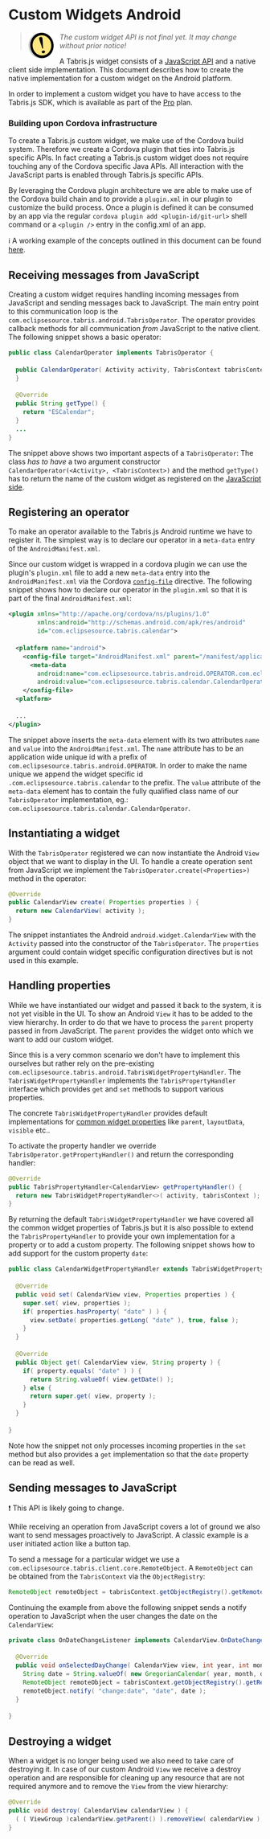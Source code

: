 # Custom Widgets Android

> <img align="left" src="img/note.png"> <i>The custom widget API is not final yet. It may change without prior notice!</i>

A Tabris.js widget consists of a [JavaScript API](custom-widgets.js) and a native client side implementation. This document describes how to create the native implementation for a custom widget on the Android platform.

In order to implement a custom widget you have to have access to the Tabris.js SDK, which is available as part of the [Pro](https://tabrisjs.com/pricing/) plan.

### Building upon Cordova infrastructure

To create a Tabris.js custom widget, we make use of the Cordova build system. Therefore we create a Cordova plugin that ties into Tabris.js specific APIs. In fact creating a Tabris.js custom widget does not require touching any of the Cordova specific Java APIs. All interaction with the JavaScript parts is enabled through Tabris.js specific APIs.

By leveraging the Cordova plugin architecture we are able to make use of the Cordova build chain and to provide a `plugin.xml` in our plugin to customize the build process. Once a plugin is defined it can be consumed by an app via the regular `cordova plugin add <plugin-id/git-url>` shell command or a `<plugin />` entry in the config.xml of an app.

:information_source: A working example of the concepts outlined in this document can be found [here](https://github.com/eclipsesource/tabris-calendar).

## Receiving messages from JavaScript

Creating a custom widget requires handling incoming messages from JavaScript and sending messages back to JavaScript. The main entry point to this communication loop is the `com.eclipsesource.tabris.android.TabrisOperator`. The operator provides callback methods for all communication _from_ JavaScript to the native client. The following snippet shows a basic operator:

```java
public class CalendarOperator implements TabrisOperator {

  public CalendarOperator( Activity activity, TabrisContext tabrisContext ) {
  }

  @Override
  public String getType() {
    return "ESCalendar";
  }
  ...
}
```

The snippet above shows two important aspects of a `TabrisOperator`: The class _has to have_ a two argument constructor `CalendarOperator(<Activity>, <TabrisContext>)` and the method `getType()` has to return the name of the custom widget as registered on the [JavaScript side](custom-widgets.js).

## Registering an operator

To make an operator available to the Tabris.js Android runtime we have to register it. The simplest way is to declare our operator in a `meta-data` entry of the `AndroidManifest.xml`.

Since our custom widget is wrapped in a cordova plugin we can use the plugin's `plugin.xml` file to add a new `meta-data` entry into the `AndroidManifest.xml` via the Cordova [`config-file`](https://cordova.apache.org/docs/en/5.0.0/plugin_ref_spec.md.html) directive. The following snippet shows how to declare our operator in the `plugin.xml` so that it is part of the final `AndroidManifest.xml`:

```xml
<plugin xmlns="http://apache.org/cordova/ns/plugins/1.0"
        xmlns:android="http://schemas.android.com/apk/res/android"
        id="com.eclipsesource.tabris.calendar">

  <platform name="android">
    <config-file target="AndroidManifest.xml" parent="/manifest/application">
      <meta-data
        android:name="com.eclipsesource.tabris.android.OPERATOR.com.eclipsesource.tabris.calendar"
        android:value="com.eclipsesource.tabris.calendar.CalendarOperator" />
    </config-file>
  <platform>

  ...
</plugin>
```

The snippet above inserts the `meta-data` element with its two attributes `name` and `value` into the `AndroidManifest.xml`. The `name` attribute has to be an application wide unique id with a prefix of `com.eclipsesource.tabris.android.OPERATOR`. In order to make the name unique we append the widget specific id `.com.eclipsesource.tabris.calendar` to the prefix. The `value` attribute of the `meta-data` element has to contain the fully qualified class name of our `TabrisOperator` implementation, eg.: `com.eclipsesource.tabris.calendar.CalendarOperator`.

## Instantiating a widget

With the `TabrisOperator` registered we can now instantiate the Android `View` object that we want to display in the UI. To handle a create operation sent from JavaScript we implement the `TabrisOperator.create(<Properties>)` method in the operator:

```java
@Override
public CalendarView create( Properties properties ) {
  return new CalendarView( activity );
}
```

The snippet instantiates the Android `android.widget.CalendarView` with the `Activity` passed into the constructor of the `TabrisOperator`. The `properties`  argument could contain widget specific configuration directives but is not used in this example.

## Handling properties

While we have instantiated our widget and passed it back to the system, it is not yet visible in the UI. To show an Android `View` it has to be added to the view hierarchy. In order to do that we have to process the `parent` property passed in from JavaScript. The `parent` provides the widget onto which we want to add our custom widget.

Since this is a very common scenario we don't have to implement this ourselves but rather rely on the pre-existing `com.eclipsesource.tabris.android.TabrisWidgetPropertyHandler`. The `TabrisWidgetPropertyHandler` implements the `TabrisPropertyHandler` interface which provides `get` and `set` methods to support various properties.

The concrete `TabrisWidgetPropertyHandler` provides default implementations for [common widget properties](https://tabrisjs.com/documentation/latest/api/Widget#properties) like `parent`, `layoutData`, `visible` etc..

To activate the property handler we override `TabrisOperator.getPropertyHandler()` and return the corresponding handler:

```java
@Override
public TabrisPropertyHandler<CalendarView> getPropertyHandler() {
  return new TabrisWidgetPropertyHandler<>( activity, tabrisContext );
}
```

By returning the default `TabrisWidgetPropertyHandler` we have covered all the common widget properties of Tabris.js but it is also possible to extend the `TabrisPropertyHandler` to provide your own implementation for a property or to add a custom property. The following snippet shows how to add support for the custom property `date`:

```java
public class CalendarWidgetPropertyHandler extends TabrisWidgetPropertyHandler<CalendarView> {

  @Override
  public void set( CalendarView view, Properties properties ) {
    super.set( view, properties );
    if( properties.hasProperty( "date" ) ) {
      view.setDate( properties.getLong( "date" ), true, false );
    }
  }

  @Override
  public Object get( CalendarView view, String property ) {
    if( property.equals( "date" ) ) {
      return String.valueOf( view.getDate() );
    } else {
      return super.get( view, property );
    }
  }

}
```

Note how the snippet not only processes incoming properties in the `set` method but also provides a `get` implementation so that the `date` property can be read as well.

## Sending messages to JavaScript

:exclamation: This API is likely going to change.

While receiving an operation from JavaScript covers a lot of ground we also want to send messages proactively to JavaScript. A classic example is a user initiated action like a button tap.

To send a message for a particular widget we use a `com.eclipsesource.tabris.client.core.RemoteObject`. A `RemoteObject` can be obtained from the `TabrisContext` via the `ObjectRegistry`:

```java
RemoteObject remoteObject = tabrisContext.getObjectRegistry().getRemoteObjectForObject( view );
```

Continuing the example from above the following snippet sends a notify operation to JavaScript when the user changes the date on the `CalendarView`:

```java
private class OnDateChangeListener implements CalendarView.OnDateChangeListener {

  @Override
  public void onSelectedDayChange( CalendarView view, int year, int month, int dayOfMonth ) {
    String date = String.valueOf( new GregorianCalendar( year, month, dayOfMonth + 1 ).getTimeInMillis() );
    RemoteObject remoteObject = tabrisContext.getObjectRegistry().getRemoteObjectForObject( view );
    remoteObject.notify( "change:date", "date", date );
  }

}
```

## Destroying a widget

When a widget is no longer being used we also need to take care of destroying it. In case of our custom Android `View` we receive a destroy operation and are responsible for cleaning up any resource that are not required anymore and to remove the `View` from the view hierarchy:

```java
@Override
public void destroy( CalendarView calendarView ) {
  ( ( ViewGroup )calendarView.getParent() ).removeView( calendarView );
}
```
